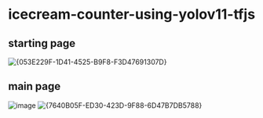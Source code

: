 # icecream-counter-using-yolov11-tfjs

## starting page
![{053E229F-1D41-4525-B9F8-F3D47691307D}](https://github.com/user-attachments/assets/a8ab06f4-564d-46c2-b04b-51bca5677730)

## main page
![image](https://github.com/user-attachments/assets/c7fa5747-930d-4a36-8c35-92fdf9985a10)
![{7640B05F-ED30-423D-9F88-6D47B7DB5788}](https://github.com/user-attachments/assets/cc95bbc1-d8ac-44f2-91e0-8609d80793d8)




